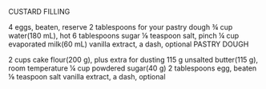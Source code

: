 CUSTARD FILLING

4 eggs, beaten, reserve 2 tablespoons for your pastry dough
¾ cup water(180 mL), hot
6 tablespoons sugar
⅛ teaspoon salt, pinch
¼ cup evaporated milk(60 mL)
vanilla extract, a dash, optional
PASTRY DOUGH

2 cups cake flour(200 g), plus extra for dusting
115 g unsalted butter(115 g), room temperature
¼ cup powdered sugar(40 g)
2 tablespoons egg, beaten
⅛ teaspoon salt
vanilla extract, a dash, optional
